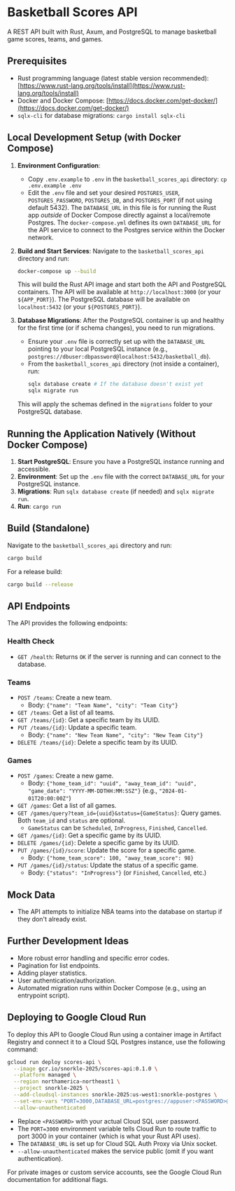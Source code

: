 # Basketball Scores API

A REST API built with Rust, Axum, and PostgreSQL to manage basketball game scores, teams, and games.

## Prerequisites

- Rust programming language (latest stable version recommended): [https://www.rust-lang.org/tools/install](https://www.rust-lang.org/tools/install)
- Docker and Docker Compose: [https://docs.docker.com/get-docker/](https://docs.docker.com/get-docker/)
- `sqlx-cli` for database migrations: `cargo install sqlx-cli`

## Local Development Setup (with Docker Compose)

1.  **Environment Configuration**:
    -   Copy `.env.example` to `.env` in the `basketball_scores_api` directory: `cp .env.example .env`
    -   Edit the `.env` file and set your desired `POSTGRES_USER`, `POSTGRES_PASSWORD`, `POSTGRES_DB`, and `POSTGRES_PORT` (if not using default 5432).
        The `DATABASE_URL` in this file is for running the Rust app *outside* of Docker Compose directly against a local/remote Postgres. The `docker-compose.yml` defines its own `DATABASE_URL` for the API service to connect to the Postgres service within the Docker network.

2.  **Build and Start Services**:
    Navigate to the `basketball_scores_api` directory and run:
    ```bash
    docker-compose up --build
    ```
    This will build the Rust API image and start both the API and PostgreSQL containers.
    The API will be available at `http://localhost:3000` (or your `${APP_PORT}`).
    The PostgreSQL database will be available on `localhost:5432` (or your `${POSTGRES_PORT}`).

3.  **Database Migrations**:
    After the PostgreSQL container is up and healthy for the first time (or if schema changes), you need to run migrations.
    -   Ensure your `.env` file is correctly set up with the `DATABASE_URL` pointing to your local PostgreSQL instance (e.g., `postgres://dbuser:dbpassword@localhost:5432/basketball_db`).
    -   From the `basketball_scores_api` directory (not inside a container), run:
        ```bash
        sqlx database create # If the database doesn't exist yet
        sqlx migrate run
        ```
    This will apply the schemas defined in the `migrations` folder to your PostgreSQL database.

## Running the Application Natively (Without Docker Compose)

1.  **Start PostgreSQL**: Ensure you have a PostgreSQL instance running and accessible.
2.  **Environment**: Set up the `.env` file with the correct `DATABASE_URL` for your PostgreSQL instance.
3.  **Migrations**: Run `sqlx database create` (if needed) and `sqlx migrate run`.
4.  **Run**: `cargo run`

## Build (Standalone)

Navigate to the `basketball_scores_api` directory and run:

```bash
cargo build
```

For a release build:

```bash
cargo build --release
```

## API Endpoints

The API provides the following endpoints:

### Health Check

- `GET /health`: Returns `OK` if the server is running and can connect to the database.

### Teams

- `POST /teams`: Create a new team.
  - Body: `{"name": "Team Name", "city": "Team City"}`
- `GET /teams`: Get a list of all teams.
- `GET /teams/{id}`: Get a specific team by its UUID.
- `PUT /teams/{id}`: Update a specific team.
  - Body: `{"name": "New Team Name", "city": "New Team City"}`
- `DELETE /teams/{id}`: Delete a specific team by its UUID.

### Games

- `POST /games`: Create a new game.
  - Body: `{"home_team_id": "uuid", "away_team_id": "uuid", "game_date": "YYYY-MM-DDTHH:MM:SSZ"}` (e.g., `"2024-01-01T20:00:00Z"`)
- `GET /games`: Get a list of all games.
- `GET /games/query?team_id={uuid}&status={GameStatus}`: Query games. Both `team_id` and `status` are optional.
  - `GameStatus` can be `Scheduled`, `InProgress`, `Finished`, `Cancelled`.
- `GET /games/{id}`: Get a specific game by its UUID.
- `DELETE /games/{id}`: Delete a specific game by its UUID.
- `PUT /games/{id}/score`: Update the score for a specific game.
  - Body: `{"home_team_score": 100, "away_team_score": 98}`
- `PUT /games/{id}/status`: Update the status of a specific game.
  - Body: `{"status": "InProgress"}` (or `Finished`, `Cancelled`, etc.)

## Mock Data

- The API attempts to initialize NBA teams into the database on startup if they don't already exist.

## Further Development Ideas

- More robust error handling and specific error codes.
- Pagination for list endpoints.
- Adding player statistics.
- User authentication/authorization.
- Automated migration runs within Docker Compose (e.g., using an entrypoint script).

## Deploying to Google Cloud Run

To deploy this API to Google Cloud Run using a container image in Artifact Registry and connect it to a Cloud SQL Postgres instance, use the following command:

```bash
gcloud run deploy scores-api \
  --image gcr.io/snorkle-2025/scores-api:0.1.0 \
  --platform managed \
  --region northamerica-northeast1 \
  --project snorkle-2025 \
  --add-cloudsql-instances snorkle-2025:us-west1:snorkle-postgres \
  --set-env-vars "PORT=3000,DATABASE_URL=postgres://appuser:<PASSWORD>@/appdb?host=/cloudsql/snorkle-2025:us-west1:snorkle-postgres" \
  --allow-unauthenticated
```

- Replace `<PASSWORD>` with your actual Cloud SQL user password.
- The `PORT=3000` environment variable tells Cloud Run to route traffic to port 3000 in your container (which is what your Rust API uses).
- The `DATABASE_URL` is set up for Cloud SQL Auth Proxy via Unix socket.
- `--allow-unauthenticated` makes the service public (omit if you want authentication).

For private images or custom service accounts, see the Google Cloud Run documentation for additional flags. 